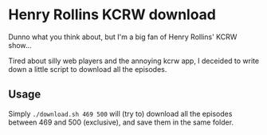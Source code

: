# Henry Rollins KCRW download

Dunno what you think about, but I'm a big fan of Henry Rollins' KCRW show...

Tired about silly web players and the annoying kcrw app, I deceided to write down a little script to download all the episodes.

## Usage

Simply
```./download.sh 469 500```
will (try to) download all the episodes between 469 and 500 (exclusive), and save them in the same folder.
